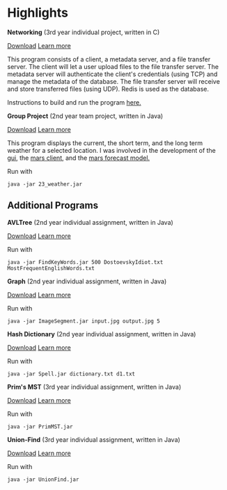 # Highlights

**Networking**
(3rd year individual project, written in C)

[Download](https://github.com/ablochha/Resume/blob/master/Networking/Networking.zip?raw=true) [Learn more](https://github.com/ablochha/Resume/tree/master/Networking)

This program consists of a client, a metadata server, and a file transfer server. The client will let a user upload files to the file transfer server. The metadata server will authenticate the client's credentials (using TCP) and manage the metadata of the database. The file transfer server will receive and store transferred files (using UDP). Redis is used as the database. 

Instructions to build and run the program [here.](https://github.com/ablochha/Resume/tree/master/Networking)

**Group Project**
(2nd year team project, written in Java) 

[Download](https://github.com/ablochha/Resume/blob/master/GroupProject/team23-master/23_weather.jar?raw=true) [Learn more](https://github.com/ablochha/Resume/tree/master/GroupProject/team23-master)

This program displays the current, the short term, and the long term weather for a selected location. I was involved in the development of the [gui](https://github.com/ablochha/Resume/tree/master/GroupProject/team23-master/src/main/java/com/team23/weather/gui), the [mars client](https://github.com/ablochha/Resume/tree/master/GroupProject/team23-master/src/main/java/com/team23/weather/mars), and the [mars forecast model.](https://github.com/ablochha/Resume/blob/master/GroupProject/team23-master/src/main/java/com/team23/weather/models/MarsForecast.java) 

Run with

```
java -jar 23_weather.jar
```

## Additional Programs

**AVLTree**
(2nd year individual assignment, written in Java)

[Download](https://github.com/ablochha/Resume/blob/master/AVLTree/AVLTree.zip?raw=true) [Learn more](https://github.com/ablochha/Resume/tree/master/AVLTree)

Run with

```
java -jar FindKeyWords.jar 500 DostoevskyIdiot.txt MostFrequentEnglishWords.txt
```

**Graph**
(2nd year individual assignment, written in Java)

[Download](https://github.com/ablochha/Resume/blob/master/Graph/ImageSegment.zip?raw=true) [Learn more](https://github.com/ablochha/Resume/tree/master/Graph)

Run with

```
java -jar ImageSegment.jar input.jpg output.jpg 5
```

**Hash Dictionary**
(2nd year individual assignment, written in Java)

[Download](https://github.com/ablochha/Resume/blob/master/HashDictionary/HashDictionary.zip?raw=true) [Learn more](https://github.com/ablochha/Resume/tree/master/HashDictionary)

Run with

```
java -jar Spell.jar dictionary.txt d1.txt
```

**Prim's MST**
(3rd year individual assignment, written in Java)

[Download](https://github.com/ablochha/Resume/blob/master/PrimMST/PrimMST.zip?raw=true) [Learn more](https://github.com/ablochha/Resume/tree/master/PrimMST/)

Run with

```
java -jar PrimMST.jar
```

**Union-Find**
(3rd year individual assignment, written in Java)

[Download](https://github.com/ablochha/Resume/blob/master/UnionFind/UnionFind.zip?raw=true) [Learn more](https://github.com/ablochha/Resume/tree/master/UnionFind)

Run with 

```
java -jar UnionFind.jar
```
